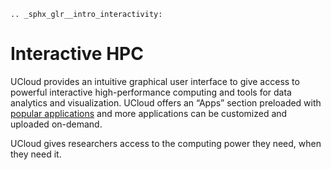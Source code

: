 ```{eval-rst}
.. _sphx_glr__intro_interactivity:
```

# Interactive HPC

UCloud provides an intuitive graphical user interface to give access to powerful interactive high-performance computing and tools for data analytics and visualization.
UCloud offers an “Apps” section preloaded with [popular applications](../Apps/apps_index.md) and more applications can be customized and uploaded on-demand.

UCloud gives researchers access to the computing power they need, when they need it.
